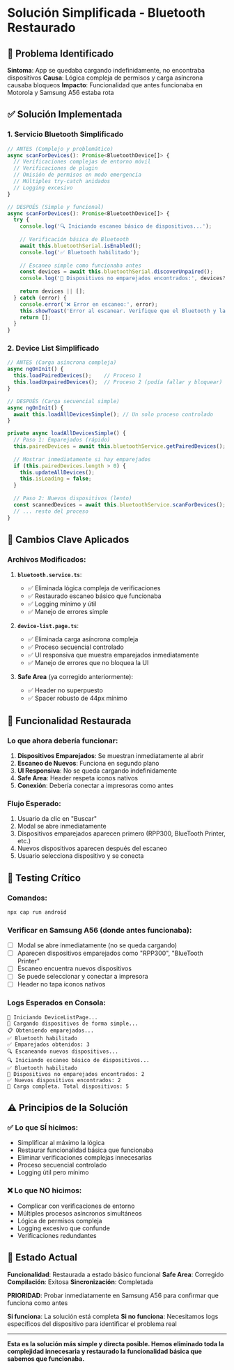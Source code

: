 # Solución Simplificada - Bluetooth Restaurado

## 🚨 **Problema Identificado**

**Síntoma**: App se quedaba cargando indefinidamente, no encontraba dispositivos
**Causa**: Lógica compleja de permisos y carga asíncrona causaba bloqueos
**Impacto**: Funcionalidad que antes funcionaba en Motorola y Samsung A56 estaba rota

## ✅ **Solución Implementada**

### 1. **Servicio Bluetooth Simplificado**
```typescript
// ANTES (Complejo y problemático)
async scanForDevices(): Promise<BluetoothDevice[]> {
  // Verificaciones complejas de entorno móvil
  // Verificaciones de plugin
  // Omisión de permisos en modo emergencia
  // Múltiples try-catch anidados
  // Logging excesivo
}

// DESPUÉS (Simple y funcional)
async scanForDevices(): Promise<BluetoothDevice[]> {
  try {
    console.log('🔍 Iniciando escaneo básico de dispositivos...');
    
    // Verificación básica de Bluetooth
    await this.bluetoothSerial.isEnabled();
    console.log('✅ Bluetooth habilitado');
    
    // Escaneo simple como funcionaba antes
    const devices = await this.bluetoothSerial.discoverUnpaired();
    console.log('📱 Dispositivos no emparejados encontrados:', devices?.length || 0);
    
    return devices || [];
  } catch (error) {
    console.error('❌ Error en escaneo:', error);
    this.showToast('Error al escanear. Verifique que el Bluetooth y la Localización estén activados.');
    return [];
  }
}
```

### 2. **Device List Simplificado**
```typescript
// ANTES (Carga asíncrona compleja)
async ngOnInit() {
  this.loadPairedDevices();    // Proceso 1
  this.loadUnpairedDevices();  // Proceso 2 (podía fallar y bloquear)
}

// DESPUÉS (Carga secuencial simple)
async ngOnInit() {
  await this.loadAllDevicesSimple(); // Un solo proceso controlado
}

private async loadAllDevicesSimple() {
  // Paso 1: Emparejados (rápido)
  this.pairedDevices = await this.bluetoothService.getPairedDevices();
  
  // Mostrar inmediatamente si hay emparejados
  if (this.pairedDevices.length > 0) {
    this.updateAllDevices();
    this.isLoading = false;
  }
  
  // Paso 2: Nuevos dispositivos (lento)
  const scannedDevices = await this.bluetoothService.scanForDevices();
  // ... resto del proceso
}
```

## 🔧 **Cambios Clave Aplicados**

### Archivos Modificados:
1. **`bluetooth.service.ts`**:
   - ✅ Eliminada lógica compleja de verificaciones
   - ✅ Restaurado escaneo básico que funcionaba
   - ✅ Logging mínimo y útil
   - ✅ Manejo de errores simple

2. **`device-list.page.ts`**:
   - ✅ Eliminada carga asíncrona compleja
   - ✅ Proceso secuencial controlado
   - ✅ UI responsiva que muestra emparejados inmediatamente
   - ✅ Manejo de errores que no bloquea la UI

3. **Safe Area** (ya corregido anteriormente):
   - ✅ Header no superpuesto
   - ✅ Spacer robusto de 44px mínimo

## 🎯 **Funcionalidad Restaurada**

### Lo que ahora debería funcionar:
1. **Dispositivos Emparejados**: Se muestran inmediatamente al abrir
2. **Escaneo de Nuevos**: Funciona en segundo plano
3. **UI Responsiva**: No se queda cargando indefinidamente
4. **Safe Area**: Header respeta iconos nativos
5. **Conexión**: Debería conectar a impresoras como antes

### Flujo Esperado:
1. Usuario da clic en "Buscar"
2. Modal se abre inmediatamente
3. Dispositivos emparejados aparecen primero (RPP300, BlueTooth Printer, etc.)
4. Nuevos dispositivos aparecen después del escaneo
5. Usuario selecciona dispositivo y se conecta

## 🧪 **Testing Crítico**

### Comandos:
```bash
npx cap run android
```

### Verificar en Samsung A56 (donde antes funcionaba):
- [ ] Modal se abre inmediatamente (no se queda cargando)
- [ ] Aparecen dispositivos emparejados como "RPP300", "BlueTooth Printer"
- [ ] Escaneo encuentra nuevos dispositivos
- [ ] Se puede seleccionar y conectar a impresora
- [ ] Header no tapa iconos nativos

### Logs Esperados en Consola:
```
🚀 Iniciando DeviceListPage...
📱 Cargando dispositivos de forma simple...
📋 Obteniendo emparejados...
✅ Bluetooth habilitado
✅ Emparejados obtenidos: 3
🔍 Escaneando nuevos dispositivos...
🔍 Iniciando escaneo básico de dispositivos...
✅ Bluetooth habilitado
📱 Dispositivos no emparejados encontrados: 2
✅ Nuevos dispositivos encontrados: 2
🎉 Carga completa. Total dispositivos: 5
```

## ⚠️ **Principios de la Solución**

### ✅ **Lo que SÍ hicimos**:
- Simplificar al máximo la lógica
- Restaurar funcionalidad básica que funcionaba
- Eliminar verificaciones complejas innecesarias
- Proceso secuencial controlado
- Logging útil pero mínimo

### ❌ **Lo que NO hicimos**:
- Complicar con verificaciones de entorno
- Múltiples procesos asíncronos simultáneos
- Lógica de permisos compleja
- Logging excesivo que confunde
- Verificaciones redundantes

## 🎯 **Estado Actual**

**Funcionalidad**: Restaurada a estado básico funcional
**Safe Area**: Corregido
**Compilación**: Exitosa
**Sincronización**: Completada

**PRIORIDAD**: Probar inmediatamente en Samsung A56 para confirmar que funciona como antes

**Si funciona**: La solución está completa
**Si no funciona**: Necesitamos logs específicos del dispositivo para identificar el problema real

---

**Esta es la solución más simple y directa posible. Hemos eliminado toda la complejidad innecesaria y restaurado la funcionalidad básica que sabemos que funcionaba.**